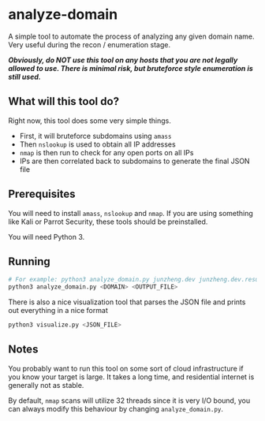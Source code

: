 # analyze-domain

A simple tool to automate the process of analyzing any given domain name. Very useful during the recon / enumeration stage.

**_Obviously, do NOT use this tool on any hosts that you are not legally allowed to use. There is minimal risk, but bruteforce style enumeration is still used._**

## What will this tool do?

Right now, this tool does some very simple things.

* First, it will bruteforce subdomains using `amass`
* Then `nslookup` is used to obtain all IP addresses
* `nmap` is then run to check for any open ports on all IPs
* IPs are then correlated back to subdomains to generate the final JSON file

## Prerequisites

You will need to install `amass`, `nslookup` and `nmap`. If you are using something like Kali or Parrot Security, these tools should be preinstalled.

You will need Python 3.

## Running

```bash
# For example: python3 analyze_domain.py junzheng.dev junzheng.dev.result.json
python3 analyze_domain.py <DOMAIN> <OUTPUT_FILE>
```

There is also a nice visualization tool that parses the JSON file and prints out everything in a nice format

```bash
python3 visualize.py <JSON_FILE>
```

## Notes

You probably want to run this tool on some sort of cloud infrastructure if you know your target is large. It takes a long time, and residential internet is generally not as stable.

By default, `nmap` scans will utilize 32 threads since it is very I/O bound, you can always modify this behaviour by changing `analyze_domain.py`.
